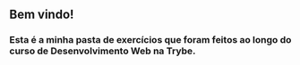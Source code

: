 ## Bem vindo! 
### Esta é a minha pasta de exercícios que foram feitos ao longo do curso de **Desenvolvimento Web** na **Trybe**.
